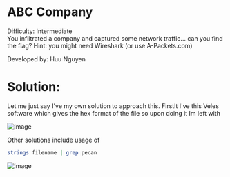 # ABC Company
Difficulty:  Intermediate <br>
You infiltrated a company and captured some network traffic... can you find the flag?
Hint: you might need Wireshark (or use A-Packets.com)

Developed by: Huu Nguyen

# Solution:
Let me just say I've my own solution to approach this. Firstlt I've this Veles software which gives the hex format of the file so upon doing it Im left with

![image](https://github.com/LAVANYA-PIDIKITI/PECAN-_Practice-challenges/assets/98797256/9386ab59-c557-42f5-a489-3a838f4ef363)

Other solutions include usage of 
```bash
strings filename | grep pecan 
```

![image](https://github.com/LAVANYA-PIDIKITI/PECAN-_Practice-challenges/assets/98797256/4f19dbcd-e29f-48ec-bda3-b27648d642c8)

